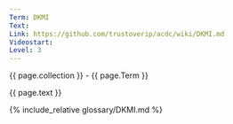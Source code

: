 ```yaml
---
Term: DKMI
Text: 
Link: https://github.com/trustoverip/acdc/wiki/DKMI.md
Videostart: 
Level: 3
---
```


{{ page.collection }} - {{ page.Term }}

   {{ page.text }}

{% include_relative glossary/DKMI.md %}
